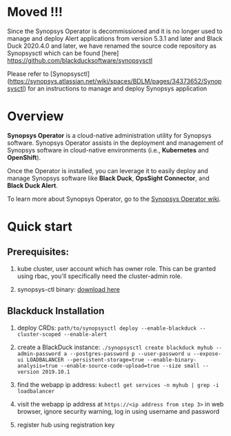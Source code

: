 # Moved !!!
Since the Synopsys Operator is decommissioned and it is no longer used to manage and deploy Alert applications from version 5.3.1 and later and Black Duck 2020.4.0 and later, we have renamed the source code repository as Synopsysctl which can be found [here] https://github.com/blackducksoftware/synopsysctl

Please refer to [Synopsysctl] (https://synopsys.atlassian.net/wiki/spaces/BDLM/pages/34373652/Synopsysctl) for an instructions to manage and deploy Synopsys application

# Overview

**Synopsys Operator** is a cloud-native administration utility for Synopsys software.  Synopsys Operator assists in the deployment and management of Synopsys software in cloud-native environments (i.e., **Kubernetes** and **OpenShift**). 

Once the Operator is installed, you can leverage it to easily deploy and manage Synopsys software like **Black Duck**, **OpsSight Connector**, and **Black Duck Alert**.

To learn more about Synopsys Operator, go to the [Synopsys Operator wiki](https://github.com/blackducksoftware/synopsys-operator/wiki).

# Quick start

## Prerequisites:

1. kube cluster, user account which has owner role.
   This can be granted using rbac, you'll specifically need the cluster-admin role.

2. synopsys-ctl binary: [download here](https://github.com/blackducksoftware/synopsys-operator/releases)

## Blackduck Installation

1. deploy CRDs: `path/to/synopsysctl deploy --enable-blackduck --cluster-scoped --enable-alert`

2. create a BlackDuck instance: `./synopsysctl create blackduck myhub --admin-password a --postgres-password p --user-password u --expose-ui LOADBALANCER --persistent-storage=true --enable-binary-analysis=true --enable-source-code-upload=true --size small --version 2019.10.1`

3. find the webapp ip address: `kubectl get services -n myhub | grep -i loadbalancer`

4. visit the webapp ip address at `https://<ip address from step 3>` in web browser, ignore security warning, log in using username and password

5. register hub using registration key
